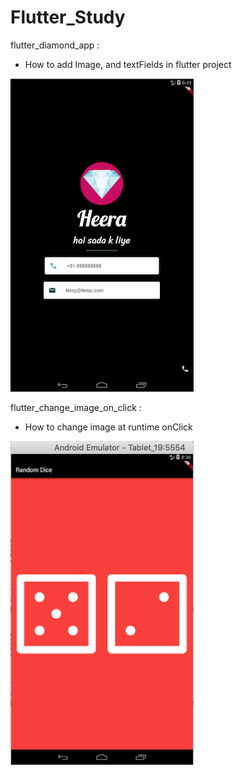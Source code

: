 # Flutter_Study

flutter_diamond_app : 

- How to add Image, and textFields in flutter project

![How to add Image, and textFields in flutter project](https://github.com/NehaKushwah993/Flutter_Study/blob/master/diamond_screen.png)


flutter_change_image_on_click : 

- How to change image at runtime onClick

![How to change image at runtime onClick](https://github.com/NehaKushwah993/Flutter_Study/blob/master/dice.png)
